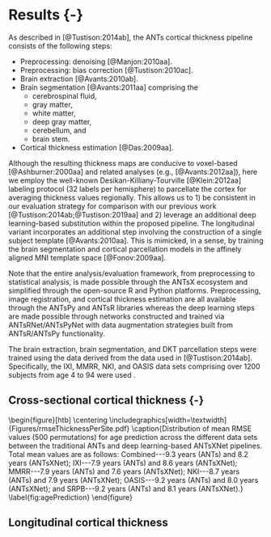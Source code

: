 
# Results {-}

As described in [@Tustison:2014ab], the ANTs cortical thickness pipeline
consists of the following steps:

* Preprocessing: denoising [@Manjon:2010aa].
* Preprocessing: bias correction [@Tustison:2010ac].
* Brain extraction [@Avants:2010ab].
* Brain segmentation [@Avants:2011aa] comprising the
    * cerebrospinal fluid,
    * gray matter,
    * white matter,
    * deep gray matter,
    * cerebellum, and
    * brain stem.
* Cortical thickness estimation [@Das:2009aa].

Although the resulting thickness maps are conducive to voxel-based
[@Ashburner:2000aa] and related analyses (e.g., [@Avants:2012aa]), here we
employ the well-known Desikan-Killiany-Tourville [@Klein:2012aa] labeling
protocol (32 labels per hemisphere) to parcellate the cortex for averaging
thickness values regionally. This allows us to 1) be consistent in our
evaluation strategy for comparison with our previous work
[@Tustison:2014ab;@Tustison:2019aa] and 2) leverage an additional deep
learning-based substitution within the proposed pipeline. The longitudinal
variant incorporates an additional step involving the construction of a single
subject template [@Avants:2010aa].  This is mimicked, in a sense, by training
the brain segmentation and cortical parcellation models in the affinely aligned
MNI template space [@Fonov:2009aa].

Note that the entire analysis/evaluation framework, from preprocessing to
statistical analysis, is made possible through the ANTsX ecosystem and simplified
through the open-source R and Python platforms.  Preprocessing, image registration,
and cortical thickness estimation are all available through the ANTsPy and ANTsR
libraries whereas the deep learning steps are made possible through networks
constructed and trained via ANTsRNet/ANTsPyNet with data augmentation strategies
built from ANTsR/ANTsPy functionality.

The brain extraction, brain segmentation, and DKT parcellation steps were trained
using the data derived from the data used in [@Tustison:2014ab].  Specifically,
the IXI, MMRR, NKI, and OASIS data sets comprising over 1200 subjects from age
4 to 94 were used .



## Cross-sectional cortical thickness {-}

\begin{figure}[htb]
  \centering
    \includegraphics[width=\textwidth]{Figures/rmseThicknessPerSite.pdf}
  \caption{Distribution of mean RMSE values (500 permutations) for age
          prediction across the different data sets between
          the traditional ANTs and deep learning-based ANTsXNet pipelines. Total
          mean values are as follows: Combined---9.3 years (ANTs) and 8.2 years
          (ANTsXNet); IXI---7.9 years (ANTs) and 8.6 years (ANTsXNet);
          MMRR---7.9 years (ANTs) and 7.6 years (ANTsXNet); NKI---8.7 years
          (ANTs) and 7.9 years (ANTsXNet); OASIS---9.2 years (ANTs) and 8.0
          years (ANTsXNet); and SRPB---9.2 years (ANTs) and 8.1 years
          (ANTsXNet).}
  \label{fig:agePrediction}
\end{figure}

## Longitudinal cortical thickness


